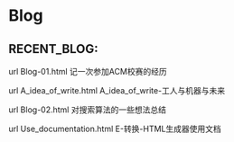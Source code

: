 # Blog

## RECENT_BLOG:

url Blog-01.html 记一次参加ACM校赛的经历

url A_idea_of_write.html A_idea_of_write-工人与机器与未来

url Blog-02.html 对搜索算法的一些想法总结

url Use_documentation.html E-转换-HTML生成器使用文档





